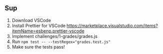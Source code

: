 ## Sup

1. Download VSCode
1. Install Prettier for VSCode https://marketplace.visualstudio.com/items?itemName=esbenp.prettier-vscode
1. Implement challenges/1-grades/grades.js
1. Run `npm test -- --testRegex="grades.test.js"`
1. Make sure the tests pass!
